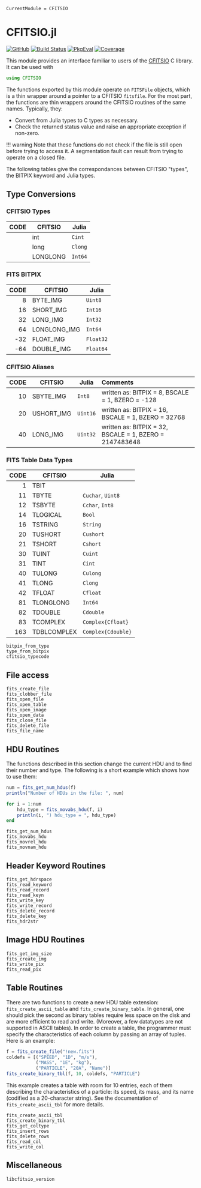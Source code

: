 ```@meta
CurrentModule = CFITSIO
```

# CFITSIO.jl

[![GitHub](https://img.shields.io/badge/Code-GitHub-black.svg)](https://github.com/juliaastro/CFITSIO.jl)
[![Build Status](https://github.com/JuliaAstro/CFITSIO.jl/workflows/CI/badge.svg)](https://github.com/JuliaAstro/CFITSIO.jl/actions)
[![PkgEval](https://juliaci.github.io/NanosoldierReports/pkgeval_badges/C/CFITSIO.svg)](https://juliaci.github.io/NanosoldierReports/pkgeval_badges/report.html)
[![Coverage](https://codecov.io/gh/JuliaAstro/CFITSIO.jl/branch/master/graph/badge.svg)](https://codecov.io/gh/JuliaAstro/CFITSIO.jl)

This module provides an interface familiar to users of the [CFITSIO](http://heasarc.gsfc.nasa.gov/fitsio/) C library. It can be used with

```julia
using CFITSIO
```

The functions exported by this module operate on `FITSFile` objects,
which is a thin wrapper around a pointer to a CFITSIO `fitsfile`.  For
the most part, the functions are thin wrappers around the CFITSIO
routines of the same names. Typically, they:

* Convert from Julia types to C types as necessary.
* Check the returned status value and raise an appropriate exception if
  non-zero.

!!! warning
    Note that these functions do not check if the file is still open
    before trying to access it. A segmentation fault can result from
    trying to operate on a closed file.


The following tables give the correspondances between CFITSIO "types",
the BITPIX keyword and Julia types.

## Type Conversions

### CFITSIO Types
|                  CODE 	| CFITSIO      	| Julia            	|
|----------------------:	|--------------	|------------------	|
|                       	| int          	| `Cint`            |
|                       	| long         	| `Clong`           |
|                       	| LONGLONG     	| `Int64`           |

### FITS BITPIX
|                  CODE 	| CFITSIO      	| Julia            	|
|----------------------:	|--------------	|------------------	|
|                     8 	| BYTE_IMG     	| `Uint8`           |
|                    16 	| SHORT_IMG    	| `Int16`           |
|                    32 	| LONG_IMG     	| `Int32`           |
|                    64 	| LONGLONG_IMG 	| `Int64`           |
|                   -32 	| FLOAT_IMG    	| `Float32`         |
|                   -64 	| DOUBLE_IMG   	| `Float64`         |

### CFITSIO Aliases
|                  CODE 	| CFITSIO      	| Julia            	| Comments                                                	|
|----------------------:	|--------------	|------------------	|:--------------------------------------------------------	|
|                    10 	| SBYTE_IMG    	| `Int8`            | written as: BITPIX = 8, BSCALE = 1, BZERO = -128        	|
|                    20 	| USHORT_IMG   	| `Uint16`          | written as: BITPIX = 16, BSCALE = 1, BZERO = 32768      	|
|                    40 	| LONG_IMG     	| `Uint32`          | written as: BITPIX = 32, BSCALE = 1, BZERO = 2147483648 	|

### FITS Table Data Types
|                  CODE 	| CFITSIO      	| Julia            	 |
|----------------------:	|--------------	|------------------- |
|                     1 	| TBIT         	|                  	 |
|                    11 	| TBYTE        	| `Cuchar`, `Uint8`  |
|                    12 	| TSBYTE       	| `Cchar`, `Int8`    |
|                    14 	| TLOGICAL     	| `Bool  `           |
|                    16 	| TSTRING      	| `String  `         |
|                    20 	| TUSHORT      	| `Cushort`          |
|                    21 	| TSHORT       	| `Cshort`           |
|                    30 	| TUINT        	| `Cuint`            |
|                    31 	| TINT         	| `Cint`             |
|                    40 	| TULONG       	| `Culong`           |
|                    41 	| TLONG        	| `Clong`            |
|                    42 	| TFLOAT       	| `Cfloat`           	|
|                    81 	| TLONGLONG    	| `Int64`            |
|                    82 	| TDOUBLE      	| `Cdouble`          |
|                    83 	| TCOMPLEX     	| `Complex{Cfloat}`  	|
|                   163 	| TDBLCOMPLEX  	| `Complex{Cdouble}` |

```@docs
bitpix_from_type
type_from_bitpix
cfitsio_typecode
```

## File access

```@docs
fits_create_file
fits_clobber_file
fits_open_file
fits_open_table
fits_open_image
fits_open_data
fits_close_file
fits_delete_file
fits_file_name
```

## HDU Routines

The functions described in this section change the current
HDU and to find their number and type. The following is a short
example which shows how to use them:

```julia
num = fits_get_num_hdus(f)
println("Number of HDUs in the file: ", num)

for i = 1:num
    hdu_type = fits_movabs_hdu(f, i)
    println(i, ") hdu_type = ", hdu_type)
end
```

```@docs
fits_get_num_hdus
fits_movabs_hdu
fits_movrel_hdu
fits_movnam_hdu
```

## Header Keyword Routines

```@docs
fits_get_hdrspace
fits_read_keyword
fits_read_record
fits_read_keyn
fits_write_key
fits_write_record
fits_delete_record
fits_delete_key
fits_hdr2str
```

## Image HDU Routines

```@docs
fits_get_img_size
fits_create_img
fits_write_pix
fits_read_pix
```

## Table Routines

There are two functions to create a new HDU table extension:
`fits_create_ascii_table` and `fits_create_binary_table`. In general,
one should pick the second as binary tables require less space on the
disk and are more efficient to read and write. (Moreover, a few
datatypes are not supported in ASCII tables). In order to create a
table, the programmer must specify the characteristics of each column
by passing an array of tuples. Here is an example:

```julia
f = fits_create_file("!new.fits")
coldefs = [("SPEED", "1D", "m/s"),
           ("MASS", "1E", "kg"),
           ("PARTICLE", "20A", "Name")]
fits_create_binary_tbl(f, 10, coldefs, "PARTICLE")
```  

This example creates a table with room for 10 entries, each of them
describing the characteristics of a particle: its speed, its mass, and
its name (codified as a 20-character string). See the documentation of
`fits_create_ascii_tbl` for more details.

```@docs
fits_create_ascii_tbl
fits_create_binary_tbl
fits_get_coltype
fits_insert_rows
fits_delete_rows
fits_read_col
fits_write_col
```

## Miscellaneous

```@docs
libcfitsio_version
```

